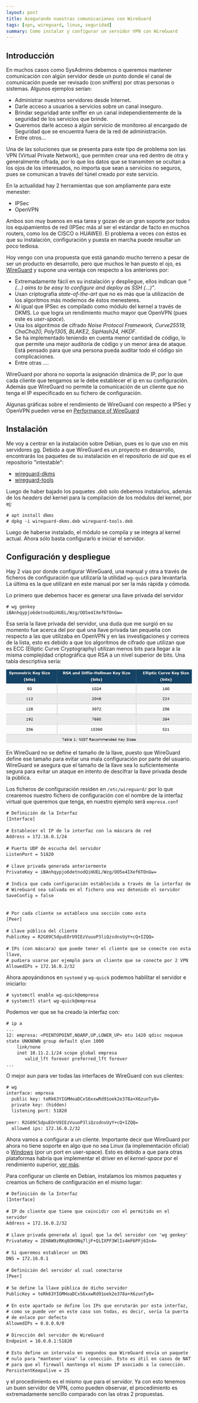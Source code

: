 ```yaml
---
layout: post
title: Asegurando nuestras comunicaciones con WireGuard
tags: [vpn, wireguard, linux, seguridad]
summary: Como instalar y configurar un servidor VPN con WireGuard
---
```


## Introducción

En muchos casos como SysAdmins debemos o queremos mantener comunicación con algún servidor desde un punto donde el canal de comunicación puede ser revisado (con sniffers) por otras personas o sistemas. Algunos ejemplos serían:

 * Administrar nuestros servidores desde Internet.
 * Darle acceso a usuarios a servicios sobre un canal inseguro.
 * Brindar seguridad ante sniffer en un canal independientemente de la seguridad de los servicios que brinde.
 * Queremos darle acceso a algún servicio de monitoreo al encargado de Seguridad que se encuentra fuera de la red de administración.
 * Entre otros...

Una de las soluciones que se presenta para este tipo de problema son las VPN (Virtual Private Network), que permiten crear una red dentro de otra y generalmente cifrada, por lo que los datos que se transmiten se ocultan a los ojos de los interesados, no importa que sean a servicios no seguros, pues se comunican a través del túnel creado por este servicio.

En la actualidad hay 2 herramientas que son ampliamente para este menester:

 * IPSec
 * OpenVPN

Ambos son muy buenos en esa tarea y gozan de un gran soporte por todos los equipamientos de red (IPSec más al ser el estándar de facto en muchos routers, como los de CISCO o HUAWEI). El problema a veces con éstos es que su instalación, configuración y puesta en marcha puede resultar un poco tediosa.

Hoy vengo con una propuesta que está ganando mucho terreno a pesar de ser un producto en desarrollo, pero que muchos le han puesto el ojo, es [WireGuard](https://www.wireguard.com) y supone una ventaja con respecto a los anteriores por:

  * Extremadamente fácil en su instalación y despliegue, ellos indican que *"(...) aims to be easy to configure and deploy as SSH (...)"*.
  * Usan criptografía *state-of-the-art* que no es más que la utilización de los algoritmos más modernos de éstos menesteres.
  * Al igual que IPSec es compilado como módulo del kernel a través de DKMS. Lo que logra un rendimiento mucho mayor que OpenVPN (pues este es *user-space*).
  * Usa los algoritmos de cifrado *Noise Protocol Framework, Curve25519, ChaCha20, Poly1305, BLAKE2, SipHash24, HKDF*.
  * Se ha implementado teniendo en cuenta menor cantidad de código, lo que permite una mejor auditoría de código y un menor área de ataque. Está pensado para que una persona pueda auditar todo el código sin complicaciones.
  * Entre otras ....

WireGuard por ahora no soporta la asignación dinámica de IP, por lo que cada cliente que tengamos se le debe establecer el ip en su configuración. Además que WireGuard no permite la comunicación de un cliente que no tenga el IP especificado en su fichero de configuración.

Algunas gráficas sobre el rendimiento de WireGuard con respecto a IPSec y OpenVPN pueden verse en [Performance of WireGuard](https://www.wireguard.com/performance/)

## Instalación

Me voy a centrar en la instalación sobre Debian, pues es lo que uso en mis servidores gg. Debido a que WireGuard es un proyecto en desarrollo, encontrarás los paquetes de su instalación en el repositorio de *sid* que es el repositorio "intestable":

  * [wireguard-dkms](https://packages.debian.org/sid/wireguard-dkms)
  * [wireguard-tools](https://packages.debian.org/sid/wireguard-tools)

Luego de haber bajado los paquetes *.deb* solo debemos instalarlos, además de los *headers* del kernel para la compilación de los módulos del kernel, por ej:

```terminal
# apt install dkms
# dpkg -i wireguard-dkms.deb wireguard-tools.deb
```

Luego de haberse instalado, el módulo se compila y se integra al kernel actual. Ahora sólo basta configurarlo e iniciar el servidor.

## Configuración y despliegue

Hay 2 vías por donde configurar WireGuard, una manual y otra a través de ficheros de configuración que utilizaría la utilidad `wg-quick` para levantarla. La última es la que utilizaré en este manual por ser la más rápida y cómoda.

Lo primero que debemos hacer es generar una llave privada del servidor

```terminal
# wg genkey
iBAnhqypjo6detnodQiHUEL/Wzg/OO5e4IXef6TOnGw=
```

Esa sería la llave privada del servidor, una duda que me surgió en su momento fue acerca del por qué una llave privada tan pequeña con respecto a las que utilizaba en OpenVPN y en las investigaciones y correos de la lista, esto es debido a que los algoritmos de cifrado que utilizan que es ECC (Elliptic Curve Cryptography) utilizan menos bits para llegar a la misma complejidad criptográfica que RSA a un nivel superior de bits. Una tabla descriptiva sería:

![ECC comparación con RSA](/images/posts/wireguard_server/key-size-comparison.jpg)

En WireGuard no se define el tamaño de la llave, puesto que WireGuard define ese tamaño para evitar una mala configuración por parte del usuario. WireGuard se asegura que el tamaño de la llave sea lo suficientemente segura para evitar un ataque en intento de descifrar la llave privada desde la pública.

Los ficheros de configuración residen en `/etc/wireguard/` por lo que crearemos nuestro fichero de configuración con el nombre de la interfaz virtual que queremos que tenga, en nuestro ejemplo será `empresa.conf`

```
# Definición de la Interfaz
[Interface]

# Establecer el IP de la interfaz con la máscara de red
Address = 172.16.0.1/24

# Puerto UDP de escucha del servidor
ListenPort = 51820

# Llave privada generada anteriormente
PrivateKey = iBAnhqypjo6detnodQiHUEL/Wzg/OO5e4IXef6TOnGw=

# Indica que cada configuración establecida a través de la interfaz de
# WireGuard sea salvada en el fichero una vez detenido el servidor
SaveConfig = false


# Por cada cliente se establece una sección como esta
[Peer]

# Llave pública del cliente
PublicKey = R2G89C5dpuEOrU9IEzVuuoP3liQzsdnsUyY+cQ+IZQQ=

# IPs (con máscara) que puede tener el cliente que se conecte con esta llave,
# pudiera usarse por ejemplo para un cliente que se conecte por 2 VPN
AllowedIPs = 172.16.0.2/32
```

Ahora apoyándonos en `systemd` y `wg-quick` podemos habilitar el servidor e iniciarlo:

```terminal
# systemctl enable wg-quick@empresa
# systemctl start wg-quick@empresa
```

Podemos ver que se ha creado la interfaz con:

```terminal
# ip a
...
12: empresa: <POINTOPOINT,NOARP,UP,LOWER_UP> mtu 1420 qdisc noqueue state UNKNOWN group default qlen 1000
    link/none
    inet 10.11.2.1/24 scope global empresa
       valid_lft forever preferred_lft forever
...
```

O mejor aun para ver todas las interfaces de WireGuard con sus clientes:

```terminal
# wg
interface: empresa
  public key: teRk63YIGMHoaDCxS6xxwRd91oek2e378a+X6zunTy8=
  private key: (hidden)
  listening port: 51820

peer: R2G89C5dpuEOrU9IEzVuuoP3liQzsdnsUyY+cQ+IZQQ=
  allowed ips: 172.16.0.2/32
```

Ahora vamos a configurar a un cliente. Importante decir que WireGuard por ahora no tiene soporte en algo que no sea Linux (la implementación oficial) o [Windows](https://tunsafe.com/download) (por un port en user-space). Esto es debido a que para otras plataformas habría que implementar el driver en el *kernel-space* por el rendimiento superior, [ver más](https://www.wireguard.com/xplatform/).

Para configurar un cliente en Debian, instalamos los mismos paquetes y creamos un fichero de configuración en el mismo lugar:

```
# Definición de la Interfaz
[Interface]

# IP de cliente que tiene que coincidir con el permitido en el servidor
Address = 172.16.0.2/32

# Llave privada generada al igual que la del servidor con 'wg genkey'
PrivateKey = 2EHAW9zRKq8OH9Nq7ljF+QiIXPF3WlIs4mF6PFj6In4=

# Si queremos establecer un DNS
DNS = 172.16.0.1

# Definición del servidor al cual conectarse
[Peer]

# Se define la llave pública de dicho servidor
PublicKey = teRk63YIGMHoaDCxS6xxwRd91oek2e378a+X6zunTy8=

# En este apartado se define los IPs que enrutarán por esta interfaz,
# como se puede ver en este caso son todas, es decir, sería la puerta
# de enlace por defecto
AllowedIPs = 0.0.0.0/0

# Dirección del servidor de WireGuard
Endpoint = 10.0.0.1:51820

# Esto define un intervalo en segundos que WireGuard envía un paquete
# nulo para "mantener viva" la conección. Esto es útil en casos de NAT
# para que el firewall mantenga el mismo IP asociado a la conección.
PersistentKeepalive = 25
```

y el procedimiento es el mismo que para el servidor. Ya con esto tenemos un buen servidor de VPN, como pueden observar, el procedimiento es extremadamente sencillo comparado con las otras 2 propuestas.
